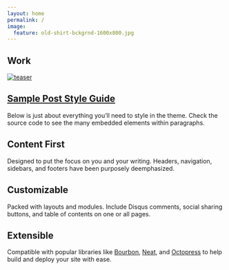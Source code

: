 ```yaml
---
layout: home
permalink: /
image:
  feature: old-shirt-bckgrnd-1600x800.jpg
---
```


<h2>Work</h2>
<div class="tiles">
<div class="tile">
   <a href="http://dtimek.github.io/articles/sample-post/" title="Sample Post Style Guide" class="post-teaser"><img src="http://dtimek.github.io/images/400x250.gif" alt="teaser" itemprop="image" />
    </a>
  <h2 class="post-title" itemprop="name"><a href="/_posts/work/2015-01-10-NJ211.md/">Sample Post Style Guide</a></h2>
  <p class="post-excerpt" itemprop="description">Below is just about everything you’ll need to style in the theme. Check the source code to see the many embedded elements within paragraphs.</p>
</div><!-- /.tile -->

<div class="tile">
  <h2 class="post-title">Content First</h2>
  <p class="post-excerpt">Designed to put the focus on you and your writing. Headers, navigation, sidebars, and footers have been purposely deemphasized.</p>
</div><!-- /.tile -->

<div class="tile">
  <h2 class="post-title">Customizable</h2>
  <p class="post-excerpt">Packed with layouts and modules. Include Disqus comments, social sharing buttons, and table of contents on one or all pages.</p>
</div><!-- /.tile -->

<div class="tile">
  <h2 class="post-title">Extensible</h2>
  <p class="post-excerpt">Compatible with popular libraries like <a href="http://bourbon.io">Bourbon</a>, <a href="http://neat.bourbon.io/">Neat</a>, and <a href="http://github.com/octopress/octopress">Octopress</a> to help build and deploy your site with ease.</p>
</div><!-- /.tile -->

</div><!-- /.tiles -->

